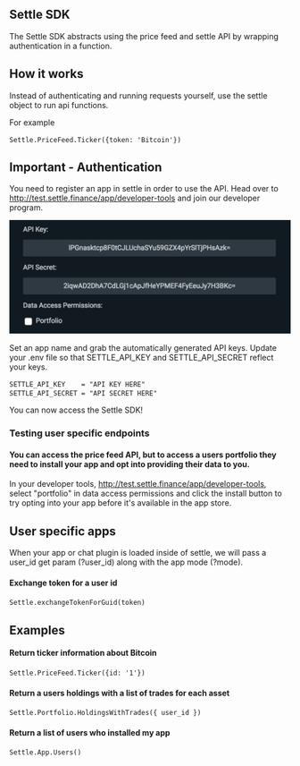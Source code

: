 ## Settle SDK
The Settle SDK abstracts using the price feed and settle API by wrapping authentication in a function.


## How it works
Instead of authenticating and running requests yourself, use the settle object to run api functions.

For example
```
Settle.PriceFeed.Ticker({token: 'Bitcoin'})
```

## Important - Authentication
You need to register an app in settle in order to use the API. Head over to http://test.settle.finance/app/developer-tools and join our developer program.

![Alt text](https://github.com/SettleFinance/Settle-SDK/raw/master/Images/app-permission.png?raw=true)

Set an app name and grab the automatically generated API keys. Update your .env file so that SETTLE_API_KEY and SETTLE_API_SECRET reflect your keys.

```
SETTLE_API_KEY    = "API KEY HERE"
SETTLE_API_SECRET = "API SECRET HERE"
```

You can now access the Settle SDK!

### Testing user specific endpoints
#### You can access the price feed API, but to access a users portfolio they need to install your app and opt into providing their data to you.

In your developer tools, http://test.settle.finance/app/developer-tools, select "portfolio" in data access permissions and click the install button to try opting into your app before it's available in the app store.

## User specific apps
When your app or chat plugin is loaded inside of settle, we will pass a user_id get param (?user_id) along with the app mode (?mode).

#### Exchange token for a user id
```
Settle.exchangeTokenForGuid(token)
```

## Examples

#### Return ticker information about Bitcoin
```
Settle.PriceFeed.Ticker({id: '1'})
```

#### Return a users holdings with a list of trades for each asset
```
Settle.Portfolio.HoldingsWithTrades({ user_id })
```

#### Return a list of users who installed my app
```
Settle.App.Users()
```
